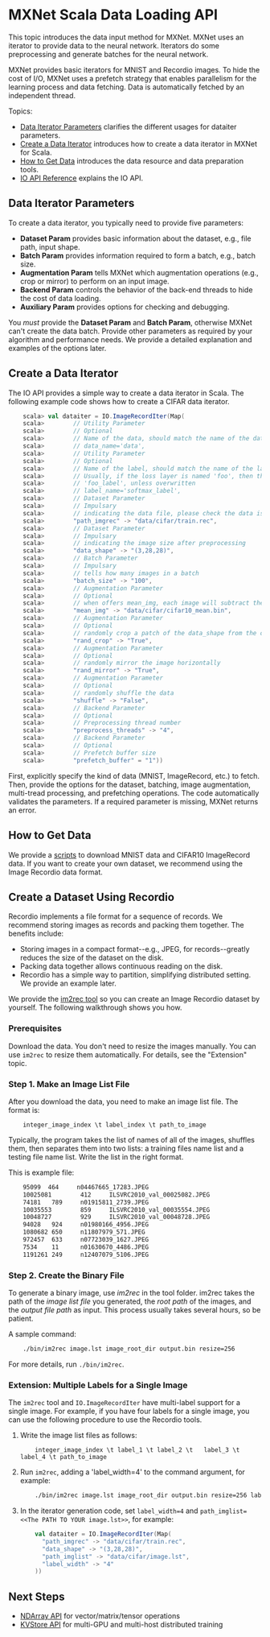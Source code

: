 # MXNet Scala Data Loading API
This topic introduces the data input method for MXNet. MXNet uses an iterator to provide data to the neural network.  Iterators do some preprocessing and generate batches for the neural network.

MXNet provides basic iterators for MNIST and Recordio images. To hide the cost of I/O, MXNet uses a prefetch strategy that enables parallelism for the learning process and data fetching. Data is automatically fetched by an independent thread.

Topics:

* [Data Iterator Parameters](#parameters-for-data-iterator) clarifies the different usages for dataiter parameters.
* [Create a Data Iterator](#create-a-data-iterator) introduces how to create a data iterator in MXNet for Scala.
* [How to Get Data](#how-to-get-data) introduces the data resource and data preparation tools.
* [IO API Reference](http://mxnet.io/api/scala/docs/index.html#ml.dmlc.mxnet.IO$) explains the IO API.


## Data Iterator Parameters

To create a data iterator, you typically need to provide five parameters:

* **Dataset Param** provides basic information about the dataset, e.g., file path, input shape.
* **Batch Param** provides information required to form a batch, e.g., batch size.
* **Augmentation Param** tells MXNet which augmentation operations (e.g., crop or mirror) to perform on an input image.
* **Backend Param** controls the behavior of the back-end threads to hide the cost of data loading.
* **Auxiliary Param** provides options for checking and debugging.

You *must* provide the **Dataset Param** and **Batch Param**, otherwise MXNet can't create the data batch. Provide other parameters as required by your algorithm and performance needs. We provide a detailed explanation and examples of the options later.

## Create a Data Iterator

The IO API provides a simple way to create a data iterator in Scala.
The following example code shows how to create a CIFAR data iterator.

```scala
    scala> val dataiter = IO.ImageRecordIter(Map(
    scala>        // Utility Parameter
    scala>        // Optional
    scala>        // Name of the data, should match the name of the data input of the network
    scala>        // data_name='data',
    scala>        // Utility Parameter
    scala>        // Optional
    scala>        // Name of the label, should match the name of the label parameter of the network.
    scala>        // Usually, if the loss layer is named 'foo', then the label input has the name
    scala>        // 'foo_label', unless overwritten
    scala>        // label_name='softmax_label',
    scala>        // Dataset Parameter
    scala>        // Impulsary
    scala>        // indicating the data file, please check the data is already there
    scala>        "path_imgrec" -> "data/cifar/train.rec",
    scala>        // Dataset Parameter
    scala>        // Impulsary
    scala>        // indicating the image size after preprocessing
    scala>        "data_shape" -> "(3,28,28)",
    scala>        // Batch Parameter
    scala>        // Impulsary
    scala>        // tells how many images in a batch
    scala>        "batch_size" -> "100",
    scala>        // Augmentation Parameter
    scala>        // Optional
    scala>        // when offers mean_img, each image will subtract the mean value at each pixel
    scala>        "mean_img" -> "data/cifar/cifar10_mean.bin",
    scala>        // Augmentation Parameter
    scala>        // Optional
    scala>        // randomly crop a patch of the data_shape from the original image
    scala>        "rand_crop" -> "True",
    scala>        // Augmentation Parameter
    scala>        // Optional
    scala>        // randomly mirror the image horizontally
    scala>        "rand_mirror" -> "True",
    scala>        // Augmentation Parameter
    scala>        // Optional
    scala>        // randomly shuffle the data
    scala>        "shuffle" -> "False",
    scala>        // Backend Parameter
    scala>        // Optional
    scala>        // Preprocessing thread number
    scala>        "preprocess_threads" -> "4",
    scala>        // Backend Parameter
    scala>        // Optional
    scala>        // Prefetch buffer size
    scala>        "prefetch_buffer" = "1"))
```

First, explicitly specify the kind of data (MNIST, ImageRecord, etc.) to fetch. Then, provide the options for the dataset, batching, image augmentation, multi-tread processing,  and prefetching operations. The code automatically validates the parameters. If a required parameter is missing, MXNet returns an error.

## How to Get Data


We provide a [scripts](https://github.com/dmlc/mxnet/tree/master/scala-package/core/scripts) to download MNIST data and CIFAR10 ImageRecord data. If you want to create your own dataset, we recommend using the Image Recordio data format.

## Create a Dataset Using Recordio

Recordio implements a file format for a sequence of records. We recommend storing images as records and packing them together. The benefits include:

* Storing images in a compact format--e.g., JPEG, for records--greatly reduces the size of the dataset on the disk.
* Packing data together allows continuous reading on the disk.
* Recordio has a simple way to partition, simplifying distributed setting. We provide an example later.

We provide the [im2rec tool](https://github.com/dmlc/mxnet/blob/master/tools/im2rec.cc) so you can create an Image Recordio dataset by yourself. The following walkthrough shows you how.

### Prerequisites
Download the data. You don't need to resize the images manually. You can use ```im2rec``` to resize them automatically. For details, see the "Extension" topic.

### Step 1. Make an Image List File
After you download the data, you need to make an image list file.  The format is:

```
    integer_image_index \t label_index \t path_to_image
```
Typically, the program takes the list of names of all of the images, shuffles them, then separates them into two lists: a training files name list and a testing file name list. Write the list in the right format.

This is example file:

```bash
    95099  464     n04467665_17283.JPEG
    10025081        412     ILSVRC2010_val_00025082.JPEG
    74181   789     n01915811_2739.JPEG
    10035553        859     ILSVRC2010_val_00035554.JPEG
    10048727        929     ILSVRC2010_val_00048728.JPEG
    94028   924     n01980166_4956.JPEG
    1080682 650     n11807979_571.JPEG
    972457  633     n07723039_1627.JPEG
    7534    11      n01630670_4486.JPEG
    1191261 249     n12407079_5106.JPEG

```

### Step 2. Create the Binary File
To generate a binary image, use *im2rec* in the tool folder. im2rec takes the path of the _image list file_ you generated, the _root path_ of the images, and the _output file path_ as input. This process usually takes several hours, so be patient.

A sample command:

```bash
    ./bin/im2rec image.lst image_root_dir output.bin resize=256
```
For more details, run ```./bin/im2rec```.

### Extension: Multiple Labels for a Single Image

The `im2rec` tool and `IO.ImageRecordIter` have multi-label support for a single image.
For example, if you have four labels for a single image, you can use the following procedure to use the Recordio tools.

1. Write the image list files as follows:

     ```
         integer_image_index \t label_1 \t label_2 \t   label_3 \t label_4 \t path_to_image
     ```

2. Run `im2rec`, adding a 'label_width=4' to the command argument, for example:

     ```bash
         ./bin/im2rec image.lst image_root_dir output.bin resize=256 label_width=4
     ```

3. In the iterator generation code, set `label_width=4` and `path_imglist=<<The PATH TO YOUR image.lst>>`, for example:

     ```scala
         val dataiter = IO.ImageRecordIter(Map(
           "path_imgrec" -> "data/cifar/train.rec",
           "data_shape" -> "(3,28,28)",
           "path_imglist" -> "data/cifar/image.lst",
           "label_width" -> "4"
         ))
     ```

## Next Steps
* [NDArray API](ndarray.md) for vector/matrix/tensor operations
* [KVStore API](kvstore.md) for multi-GPU and multi-host distributed training
